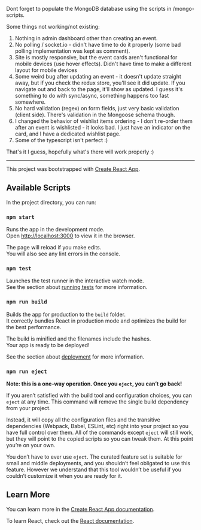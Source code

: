 Dont forget to populate the MongoDB database using the scripts in /mongo-scripts.

Some things not working/not existing:

1. Nothing in admin dashboard other than creating an event.
2. No polling / socket.io - didn't have time to do it properly (some bad polling implementation was kept as comment).
3. Site is mostly responsive, but the event cards aren't functional for mobile devices (use hover effects).
Didn't have time to make a different layout for mobile devices
4. Some weird bug after updating an event - it doesn't update straight away, but if you check the redux store, you'll see it did update. If you navigate out and back to the page, it'll show as updated.
I guess it's something to do with sync/async, something happens too fast somewhere.
5. No hard validation (regex) on form fields, just very basic validation (client side). 
There's validation in the Mongoose schema though.
6. I changed the behavior of wishlist items ordering - I don't re-order them after an event is wishlisted - it looks bad.
I just have an indicator on the card, and I have a dedicated wishlist page.
7. Some of the typescript isn't perfect :)


That's it I guess, hopefully what's there will work properly :)


--------------------------------------------

This project was bootstrapped with [Create React App](https://github.com/facebook/create-react-app).

## Available Scripts

In the project directory, you can run:

### `npm start`

Runs the app in the development mode.<br>
Open [http://localhost:3000](http://localhost:3000) to view it in the browser.

The page will reload if you make edits.<br>
You will also see any lint errors in the console.

### `npm test`

Launches the test runner in the interactive watch mode.<br>
See the section about [running tests](https://facebook.github.io/create-react-app/docs/running-tests) for more information.

### `npm run build`

Builds the app for production to the `build` folder.<br>
It correctly bundles React in production mode and optimizes the build for the best performance.

The build is minified and the filenames include the hashes.<br>
Your app is ready to be deployed!

See the section about [deployment](https://facebook.github.io/create-react-app/docs/deployment) for more information.

### `npm run eject`

**Note: this is a one-way operation. Once you `eject`, you can’t go back!**

If you aren’t satisfied with the build tool and configuration choices, you can `eject` at any time. This command will remove the single build dependency from your project.

Instead, it will copy all the configuration files and the transitive dependencies (Webpack, Babel, ESLint, etc) right into your project so you have full control over them. All of the commands except `eject` will still work, but they will point to the copied scripts so you can tweak them. At this point you’re on your own.

You don’t have to ever use `eject`. The curated feature set is suitable for small and middle deployments, and you shouldn’t feel obligated to use this feature. However we understand that this tool wouldn’t be useful if you couldn’t customize it when you are ready for it.

## Learn More

You can learn more in the [Create React App documentation](https://facebook.github.io/create-react-app/docs/getting-started).

To learn React, check out the [React documentation](https://reactjs.org/).
